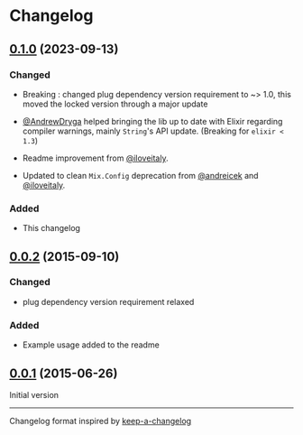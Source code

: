 # Changelog

## [0.1.0] (2023-09-13)

### Changed

* Breaking : changed plug dependency version requirement to ~> 1.0, this moved the locked version through a major update
* [@AndrewDryga](https://github.com/AndrewDryga) helped bringing the lib up to date with Elixir regarding compiler warnings, mainly `String`'s API update. (Breaking for `elixir < 1.3`)

* Readme improvement from [@iloveitaly](https://github.com/iloveitaly).
* Updated to clean `Mix.Config` deprecation from [@andreicek](https://github.com/andreicek) and [@iloveitaly](https://github.com/iloveitaly).


### Added

* This changelog


## [0.0.2] (2015-09-10)

### Changed

* plug dependency version requirement relaxed

### Added

* Example usage added to the readme

## [0.0.1] (2015-06-26)

Initial version

---

Changelog format inspired by [keep-a-changelog](https://github.com/olivierlacan/keep-a-changelog)

[unreleased]: https://github.com/kbrw/plug_forwarded_peer/compare/v0.0.2...HEAD

[0.1.0]: https://github.com/kbrw/plug_forwarded_peer/compare/v0.0.2...v0.1.0
[0.0.2]: https://github.com/kbrw/plug_forwarded_peer/compare/v0.0.1...v0.0.2
[0.0.1]: https://github.com/kbrw/plug_forwarded_peer/compare/99b114c...v0.0.1
